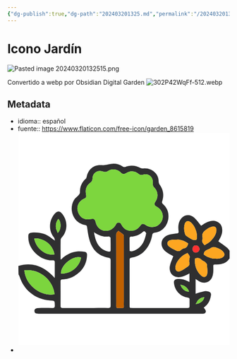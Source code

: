 ```yaml
---
{"dg-publish":true,"dg-path":"202403201325.md","permalink":"/202403201325/","title":"Icono Jardín","created":"2024-03-20T13:25:10.031-06:00","updated":"2024-03-20T14:53:43.229-06:00"}
---
```


# Icono Jardín

![Pasted image 20240320132515.png](/img/user/files/Pasted%20image%2020240320132515.png)

Convertido a webp por Obsidian Digital Garden
![302P42WqFf-512.webp](/img/user/files/302P42WqFf-512.webp)

## Metadata
- idioma:: español
- fuente:: https://www.flaticon.com/free-icon/garden_8615819 <svg version="1.1" id="Layer_1" xmlns="http://www.w3.org/2000/svg" xmlns:xlink="http://www.w3.org/1999/xlink" x="0px" y="0px" width="100%" viewBox="0 0 512 512" enable-background="new 0 0 512 512" xml:space="preserve"><path fill="#ffffff" opacity="1.000000" stroke="none" d="M1.000000,322.000000 C1.000000,215.041321 1.000000,108.082626 1.000000,1.061972 C171.559433,1.061972 342.118896,1.061972 513.000000,1.061972 C513.000000,96.022400 513.000000,191.045166 512.662231,286.472656 C510.252319,284.123779 508.629028,280.807709 506.020630,278.726074 C499.234711,273.310516 492.016296,268.436829 484.547272,263.041260 C484.787079,262.631683 485.695618,261.082581 486.601624,259.532074 C491.114624,251.808807 494.579987,243.746490 493.943390,234.544662 C493.518494,228.402817 491.590332,222.840637 486.628906,218.761246 C477.773712,211.480331 467.929596,212.735870 458.426422,216.484955 C452.551392,218.802719 447.362335,222.859344 442.867859,225.537842 C437.354584,218.966583 432.524780,211.763367 426.296417,206.097626 C414.534546,195.398239 398.531982,199.082901 391.335724,213.328918 C387.315460,221.287643 387.257050,229.876038 388.356720,238.255035 C389.064148,243.645355 386.994232,243.635223 382.910065,244.156799 C375.578949,245.093033 367.831238,245.757446 361.212646,248.690521 C345.000336,255.875183 341.594971,274.864227 357.284729,287.943329 C362.887726,292.614044 369.836121,295.670776 375.661163,299.159271 C372.894897,306.636597 369.215942,314.012085 367.500427,321.819000 C364.913788,333.589905 369.671631,347.692993 385.819946,349.527344 C393.533081,350.403534 400.207855,348.015564 406.804840,344.717194 C409.251068,343.494110 411.637817,342.151978 414.669067,340.534790 C414.669067,347.811462 414.669067,354.184540 414.669067,361.180725 C412.405182,360.110931 410.651581,359.275482 408.892303,358.452118 C401.674713,355.074188 394.131683,353.405548 386.128387,354.030640 C380.195587,354.494049 376.732941,357.572235 377.107574,362.521698 C378.510620,381.057678 391.788910,396.324310 410.841431,398.901062 C414.143860,399.347717 415.082153,400.696655 415.017303,403.676300 C414.919373,408.173279 415.015656,412.674164 414.999756,417.173309 C414.975739,423.971649 414.964874,423.997406 407.945831,423.998749 C364.286774,424.007080 320.627686,424.007355 276.968628,423.998352 C270.032684,423.996918 270.004028,423.969025 270.001984,417.087372 C269.991394,381.593567 269.994293,346.099731 269.998566,310.605927 C269.999420,303.390228 270.014435,303.405792 277.077393,302.043213 C288.168915,299.903473 297.761902,294.927307 305.672607,286.815643 C316.137146,276.085266 321.824738,262.827545 324.550812,248.445206 C325.485535,243.513855 327.922119,242.631393 331.642151,242.135559 C350.783447,239.584320 362.966553,222.832977 363.967102,205.251282 C364.668671,192.923935 360.774658,182.352859 351.476593,173.950668 C349.381744,172.057648 347.426575,170.238510 348.629761,166.696411 C353.495300,152.372223 351.803070,138.969955 342.848602,126.486168 C341.165558,124.139755 340.098755,120.760612 340.128448,117.872246 C340.321960,99.060394 322.078979,85.526192 303.902100,87.111450 C301.424042,87.327568 298.517670,87.126831 296.380951,86.018066 C284.333618,79.766548 272.143585,78.767883 259.365143,83.575020 C257.712769,84.196625 254.968781,83.579887 253.413239,82.527512 C242.696808,75.277451 230.931519,74.284241 218.958405,77.385323 C213.171143,78.884247 207.880692,79.721466 201.781082,79.265541 C183.626450,77.908577 170.518860,88.552887 166.257172,106.686546 C165.854294,108.400841 165.534775,110.591965 164.354797,111.594757 C153.978485,120.412941 149.571030,131.599060 149.831573,145.067886 C149.873688,147.245453 148.081604,149.780045 146.502274,151.597778 C143.579437,154.961868 139.690353,157.551849 137.071869,161.104172 C121.794876,181.829407 131.214783,217.985641 161.873032,223.644669 C165.417847,224.298981 166.728088,225.325974 167.206345,229.120239 C168.387833,238.493393 169.792923,247.911819 172.126114,257.052185 C178.408890,281.665192 192.782791,298.485962 218.987427,302.679779 C223.176025,303.350159 224.069153,305.009735 224.059158,308.787750 C223.962601,345.281158 223.946808,381.775055 224.073105,418.268280 C224.088013,422.576447 222.764297,424.165344 218.348633,424.078918 C206.521927,423.847443 194.687653,424.003540 182.856384,424.003418 C158.194016,424.003204 133.531631,423.987976 108.869301,424.017059 C105.661690,424.020844 102.932518,424.041199 102.961319,419.486542 C103.087784,399.490906 103.046150,379.493927 102.984558,359.497681 C102.974907,356.363098 104.142281,355.062775 107.372192,354.959381 C117.685104,354.629272 127.467430,352.030731 136.364105,346.779144 C155.675522,335.379974 166.345306,318.681274 167.014481,295.956146 C167.137650,291.773773 165.312805,289.056427 161.342133,288.481598 C156.108093,287.723907 150.749954,286.977325 145.508255,287.288452 C133.261276,288.015289 122.267281,292.646606 112.361046,299.772766 C109.375786,301.920258 106.747490,304.563965 103.558746,307.323914 C103.278870,305.914978 103.046219,305.287231 103.045227,304.659119 C103.021393,289.661957 102.894135,274.662506 103.162346,259.670166 C103.200935,257.513458 104.759056,255.024368 106.303223,253.309906 C121.453064,236.489380 120.494972,210.268143 104.419876,193.991135 C100.518402,190.040649 95.670296,190.152573 91.590462,193.917770 C75.558769,208.713089 71.934723,235.531891 86.863251,253.559280 C88.469330,255.498703 88.620659,258.642853 89.446808,261.228149 C85.992889,259.719238 83.721718,257.900482 81.514862,256.006805 C67.314835,243.821945 50.563187,240.575760 32.510185,242.181519 C28.667727,242.523300 25.384033,244.213120 25.067743,248.798203 C23.842175,266.564667 31.301325,281.221527 43.552967,292.831635 C54.571533,303.273254 68.304390,309.549622 84.185707,308.972076 C87.972610,308.834351 89.078934,310.537506 89.039200,314.068268 C88.915459,325.064911 89.009773,336.063934 88.987991,347.061951 C88.985222,348.459534 88.795143,349.856689 88.675026,351.481567 C64.728622,324.899170 36.686020,312.032440 1.000000,322.000000 z"/><path fill="#ffffff" opacity="1.000000" stroke="none" d="M513.000000,304.000000 C513.000000,373.632446 513.000000,443.264893 513.000000,512.948669 C342.451385,512.948669 171.902725,512.948669 1.000000,512.948669 C1.000000,456.646271 1.000000,400.291779 1.343840,343.566986 C2.509099,345.142273 3.469696,347.041962 4.129663,349.040894 C8.905989,363.507446 16.619326,375.903534 28.312611,385.962189 C42.771915,398.400146 59.520290,404.612854 78.282684,405.935120 C89.097672,406.697296 88.849785,406.582031 89.113472,417.650665 C89.236855,422.830048 87.390594,424.215240 82.465965,424.098145 C70.478821,423.813110 58.472485,423.805939 46.492489,424.222229 C44.258335,424.299866 41.043392,426.429382 40.216843,428.416901 C39.351013,430.499023 39.935001,434.542847 41.489426,435.924194 C43.376770,437.601440 46.942135,437.918152 49.782124,437.920044 C181.218704,438.007324 312.655334,437.995941 444.091949,437.995178 C445.091431,437.995178 446.093353,437.936615 447.089966,437.987488 C451.052887,438.189850 453.986877,435.955627 454.333313,432.545746 C454.573547,430.181366 452.269531,427.521454 450.970459,425.063232 C450.638397,424.434937 449.806152,424.070984 449.093140,423.496490 C449.752686,422.792908 450.132568,422.213226 450.661133,421.849670 C460.714203,414.934448 464.990753,404.784607 466.765686,393.217865 C467.377380,389.231628 465.943420,385.969116 462.169769,384.851013 C458.619843,383.799225 454.556671,382.963776 451.034760,383.650696 C443.819153,385.057922 436.814880,387.548889 429.566528,389.638916 C429.566528,378.090485 429.566528,366.198059 429.566528,353.948151 C432.754974,356.041199 435.272522,357.964813 438.024780,359.454987 C452.193481,367.126648 466.368195,361.806458 470.778412,346.315063 C472.679382,339.637695 472.564301,332.222504 472.381317,325.168030 C472.237396,319.618317 472.003510,319.103851 477.642242,319.003784 C478.807983,318.983093 479.974640,319.013123 481.140472,318.994415 C493.100677,318.802460 503.862946,316.023071 511.006805,305.289795 C511.409088,304.685425 512.323792,304.422058 513.000000,304.000000 z"/><path fill="#2F2F30" opacity="1.000000" stroke="none" d="M513.000000,303.532379 C512.323792,304.422058 511.409088,304.685425 511.006805,305.289795 C503.862946,316.023071 493.100677,318.802460 481.140472,318.994415 C479.974640,319.013123 478.807983,318.983093 477.642242,319.003784 C472.003510,319.103851 472.237396,319.618317 472.381317,325.168030 C472.564301,332.222504 472.679382,339.637695 470.778412,346.315063 C466.368195,361.806458 452.193481,367.126648 438.024780,359.454987 C435.272522,357.964813 432.754974,356.041199 429.566528,353.948151 C429.566528,366.198059 429.566528,378.090485 429.566528,389.638916 C436.814880,387.548889 443.819153,385.057922 451.034760,383.650696 C454.556671,382.963776 458.619843,383.799225 462.169769,384.851013 C465.943420,385.969116 467.377380,389.231628 466.765686,393.217865 C464.990753,404.784607 460.714203,414.934448 450.661133,421.849670 C450.132568,422.213226 449.752686,422.792908 449.093140,423.496490 C449.806152,424.070984 450.638397,424.434937 450.970459,425.063232 C452.269531,427.521454 454.573547,430.181366 454.333313,432.545746 C453.986877,435.955627 451.052887,438.189850 447.089966,437.987488 C446.093353,437.936615 445.091431,437.995178 444.091949,437.995178 C312.655334,437.995941 181.218704,438.007324 49.782124,437.920044 C46.942135,437.918152 43.376770,437.601440 41.489426,435.924194 C39.935001,434.542847 39.351013,430.499023 40.216843,428.416901 C41.043392,426.429382 44.258335,424.299866 46.492489,424.222229 C58.472485,423.805939 70.478821,423.813110 82.465965,424.098145 C87.390594,424.215240 89.236855,422.830048 89.113472,417.650665 C88.849785,406.582031 89.097672,406.697296 78.282684,405.935120 C59.520290,404.612854 42.771915,398.400146 28.312611,385.962189 C16.619326,375.903534 8.905989,363.507446 4.129663,349.040894 C3.469696,347.041962 2.509099,345.142273 1.343840,343.098328 C1.000000,336.312347 1.000000,329.624725 1.000000,322.468536 C36.686020,312.032440 64.728622,324.899170 88.675026,351.481567 C88.795143,349.856689 88.985222,348.459534 88.987991,347.061951 C89.009773,336.063934 88.915459,325.064911 89.039200,314.068268 C89.078934,310.537506 87.972610,308.834351 84.185707,308.972076 C68.304390,309.549622 54.571533,303.273254 43.552967,292.831635 C31.301325,281.221527 23.842175,266.564667 25.067743,248.798203 C25.384033,244.213120 28.667727,242.523300 32.510185,242.181519 C50.563187,240.575760 67.314835,243.821945 81.514862,256.006805 C83.721718,257.900482 85.992889,259.719238 89.446808,261.228149 C88.620659,258.642853 88.469330,255.498703 86.863251,253.559280 C71.934723,235.531891 75.558769,208.713089 91.590462,193.917770 C95.670296,190.152573 100.518402,190.040649 104.419876,193.991135 C120.494972,210.268143 121.453064,236.489380 106.303223,253.309906 C104.759056,255.024368 103.200935,257.513458 103.162346,259.670166 C102.894135,274.662506 103.021393,289.661957 103.045227,304.659119 C103.046219,305.287231 103.278870,305.914978 103.558746,307.323914 C106.747490,304.563965 109.375786,301.920258 112.361046,299.772766 C122.267281,292.646606 133.261276,288.015289 145.508255,287.288452 C150.749954,286.977325 156.108093,287.723907 161.342133,288.481598 C165.312805,289.056427 167.137650,291.773773 167.014481,295.956146 C166.345306,318.681274 155.675522,335.379974 136.364105,346.779144 C127.467430,352.030731 117.685104,354.629272 107.372192,354.959381 C104.142281,355.062775 102.974907,356.363098 102.984558,359.497681 C103.046150,379.493927 103.087784,399.490906 102.961319,419.486542 C102.932518,424.041199 105.661690,424.020844 108.869301,424.017059 C133.531631,423.987976 158.194016,424.003204 182.856384,424.003418 C194.687653,424.003540 206.521927,423.847443 218.348633,424.078918 C222.764297,424.165344 224.088013,422.576447 224.073105,418.268280 C223.946808,381.775055 223.962601,345.281158 224.059158,308.787750 C224.069153,305.009735 223.176025,303.350159 218.987427,302.679779 C192.782791,298.485962 178.408890,281.665192 172.126114,257.052185 C169.792923,247.911819 168.387833,238.493393 167.206345,229.120239 C166.728088,225.325974 165.417847,224.298981 161.873032,223.644669 C131.214783,217.985641 121.794876,181.829407 137.071869,161.104172 C139.690353,157.551849 143.579437,154.961868 146.502274,151.597778 C148.081604,149.780045 149.873688,147.245453 149.831573,145.067886 C149.571030,131.599060 153.978485,120.412941 164.354797,111.594757 C165.534775,110.591965 165.854294,108.400841 166.257172,106.686546 C170.518860,88.552887 183.626450,77.908577 201.781082,79.265541 C207.880692,79.721466 213.171143,78.884247 218.958405,77.385323 C230.931519,74.284241 242.696808,75.277451 253.413239,82.527512 C254.968781,83.579887 257.712769,84.196625 259.365143,83.575020 C272.143585,78.767883 284.333618,79.766548 296.380951,86.018066 C298.517670,87.126831 301.424042,87.327568 303.902100,87.111450 C322.078979,85.526192 340.321960,99.060394 340.128448,117.872246 C340.098755,120.760612 341.165558,124.139755 342.848602,126.486168 C351.803070,138.969955 353.495300,152.372223 348.629761,166.696411 C347.426575,170.238510 349.381744,172.057648 351.476593,173.950668 C360.774658,182.352859 364.668671,192.923935 363.967102,205.251282 C362.966553,222.832977 350.783447,239.584320 331.642151,242.135559 C327.922119,242.631393 325.485535,243.513855 324.550812,248.445206 C321.824738,262.827545 316.137146,276.085266 305.672607,286.815643 C297.761902,294.927307 288.168915,299.903473 277.077393,302.043213 C270.014435,303.405792 269.999420,303.390228 269.998566,310.605927 C269.994293,346.099731 269.991394,381.593567 270.001984,417.087372 C270.004028,423.969025 270.032684,423.996918 276.968628,423.998352 C320.627686,424.007355 364.286774,424.007080 407.945831,423.998749 C414.964874,423.997406 414.975739,423.971649 414.999756,417.173309 C415.015656,412.674164 414.919373,408.173279 415.017303,403.676300 C415.082153,400.696655 414.143860,399.347717 410.841431,398.901062 C391.788910,396.324310 378.510620,381.057678 377.107574,362.521698 C376.732941,357.572235 380.195587,354.494049 386.128387,354.030640 C394.131683,353.405548 401.674713,355.074188 408.892303,358.452118 C410.651581,359.275482 412.405182,360.110931 414.669067,361.180725 C414.669067,354.184540 414.669067,347.811462 414.669067,340.534790 C411.637817,342.151978 409.251068,343.494110 406.804840,344.717194 C400.207855,348.015564 393.533081,350.403534 385.819946,349.527344 C369.671631,347.692993 364.913788,333.589905 367.500427,321.819000 C369.215942,314.012085 372.894897,306.636597 375.661163,299.159271 C369.836121,295.670776 362.887726,292.614044 357.284729,287.943329 C341.594971,274.864227 345.000336,255.875183 361.212646,248.690521 C367.831238,245.757446 375.578949,245.093033 382.910065,244.156799 C386.994232,243.635223 389.064148,243.645355 388.356720,238.255035 C387.257050,229.876038 387.315460,221.287643 391.335724,213.328918 C398.531982,199.082901 414.534546,195.398239 426.296417,206.097626 C432.524780,211.763367 437.354584,218.966583 442.867859,225.537842 C447.362335,222.859344 452.551392,218.802719 458.426422,216.484955 C467.929596,212.735870 477.773712,211.480331 486.628906,218.761246 C491.590332,222.840637 493.518494,228.402817 493.943390,234.544662 C494.579987,243.746490 491.114624,251.808807 486.601624,259.532074 C485.695618,261.082581 484.787079,262.631683 484.547272,263.041260 C492.016296,268.436829 499.234711,273.310516 506.020630,278.726074 C508.629028,280.807709 510.252319,284.123779 512.662231,286.938690 C513.000000,292.354919 513.000000,297.709869 513.000000,303.532379 M280.924286,236.757050 C287.132904,234.694397 292.104919,231.061203 295.764832,225.554123 C299.452484,220.005371 302.589813,219.567413 308.161346,223.493835 C321.089111,232.604446 338.050537,229.596054 346.201721,216.746704 C354.411194,203.805511 349.791077,187.283310 335.808380,179.578690 C329.116150,175.891205 328.485138,173.338943 332.687347,166.954254 C339.776917,156.182571 338.830017,142.489304 329.747467,133.530029 C326.321564,130.150620 325.631195,126.691246 326.072601,122.337631 C327.544861,107.817276 315.859406,97.939392 302.084564,102.234398 C298.300903,103.414131 295.263184,102.965256 292.314606,100.629738 C282.435852,92.804993 272.071991,91.971603 261.328827,98.660973 C256.505493,101.664284 252.834671,101.195686 248.628799,96.993294 C240.389053,88.760376 227.465103,87.174095 217.784775,93.237144 C213.267242,96.066597 209.479095,96.128479 204.711014,94.433678 C192.254822,90.006165 180.220016,98.354836 180.195175,111.550850 C180.186172,116.327782 178.450531,119.066032 174.692184,121.744720 C165.870712,128.032043 162.650681,137.058105 164.264359,147.595505 C165.725510,157.136810 165.969116,157.099487 157.201370,161.613251 C147.087112,166.820206 141.841965,178.207077 144.387985,189.430237 C147.169922,201.693329 156.321884,209.823029 168.022415,210.039093 C171.808533,210.109024 175.610107,209.371277 179.403839,208.995193 C183.972153,208.542374 186.155624,210.353058 187.323730,215.091965 C188.519791,219.944275 190.392075,225.196671 193.573547,228.891983 C205.563431,242.818298 226.761734,240.110077 236.073425,223.976212 C237.803406,220.978745 239.256393,217.622879 243.682861,217.789795 C247.757797,217.943451 249.228119,220.901886 250.802353,223.899536 C256.694641,235.119522 266.975189,239.673752 280.924286,236.757050 M255.996536,406.498352 C255.996353,355.034424 256.008942,303.570496 255.944550,252.106659 C255.942215,250.245377 255.808533,247.690582 254.658707,246.653732 C251.130249,243.472000 247.076935,240.872360 243.210938,238.034149 C238.946503,240.362656 237.493500,243.748383 237.510361,248.656265 C237.676834,297.121735 237.610352,345.587982 237.611221,394.054016 C237.611374,402.548035 237.718552,411.043823 237.571609,419.535248 C237.513016,422.921204 238.621994,424.444794 242.161835,424.187866 C245.143921,423.971466 248.169128,423.959412 251.148453,424.195343 C254.741089,424.479858 256.359894,423.371521 256.061401,419.483856 C255.756332,415.510132 255.995575,411.494659 255.996536,406.498352 M71.467247,354.046265 C56.037247,338.255676 37.506618,330.965668 15.316539,333.087830 C18.925600,371.743805 58.338779,396.665283 88.335678,391.027893 C87.116829,376.947784 81.022873,365.107300 71.467247,354.046265 M270.447723,286.608398 C272.266266,286.787262 274.225311,287.498688 275.881317,287.061676 C290.504791,283.202728 300.000824,273.545380 305.445465,259.784973 C307.384521,254.884323 308.753235,249.698578 309.744049,244.520828 C310.017273,243.093109 308.295624,240.862915 306.905701,239.696091 C306.077240,239.000610 303.523315,239.050446 302.750336,239.800781 C294.715454,247.600677 284.897278,251.064178 274.027496,251.946518 C271.000702,252.192215 269.965302,253.480255 269.997864,256.323517 C270.110443,266.147644 270.133972,275.972839 270.447723,286.608398 M219.657288,251.284515 C206.341034,253.762207 195.125534,248.653564 183.978745,241.413712 C185.249191,248.453613 186.756912,255.216431 189.134018,261.658447 C194.204391,275.399261 203.871323,284.289124 218.345856,287.597046 C221.529373,288.324554 224.030273,288.141815 223.999802,283.842590 C223.931366,274.184845 224.100784,264.522583 223.818939,254.872513 C223.782059,253.609238 221.663330,252.406784 219.657288,251.284515 M139.030334,327.541138 C146.166977,320.492096 150.952530,312.219788 152.554092,302.231323 C133.596649,296.083099 102.954971,320.596802 104.122185,340.953552 C117.380531,341.364197 128.769348,336.929108 139.030334,327.541138 M48.092178,256.086304 C45.183792,256.086304 42.275402,256.086304 39.294704,256.086304 C43.154808,279.804016 67.161606,298.657837 88.179237,294.529755 C87.858604,292.813904 87.730537,291.024414 87.184090,289.373383 C81.022903,270.757935 67.929756,260.089264 48.092178,256.086304 M425.055817,225.493530 C422.947266,222.936203 421.120392,220.063431 418.676758,217.881378 C411.660583,211.616302 405.145813,213.522110 402.788666,222.717270 C400.625000,231.157516 401.802765,239.564590 404.922577,247.643677 C405.327637,248.692566 406.629547,249.498245 407.670715,250.180588 C412.244202,253.177841 416.659790,256.545746 421.568878,258.849854 C424.285583,260.124969 427.955444,260.083466 430.999023,259.538025 C431.986572,259.361053 432.840637,255.718964 432.915283,253.631760 C433.269470,243.728760 430.346985,234.632401 425.055817,225.493530 M387.699158,258.793365 C381.335754,259.207611 374.714661,258.657379 368.671997,260.271942 C360.494385,262.457001 358.739044,269.869568 365.131042,275.348389 C370.134766,279.637329 376.508453,282.408142 382.469299,285.472504 C386.517487,287.553558 390.526825,287.486481 394.352722,284.095886 C396.517395,282.177490 399.386047,280.548981 402.185303,279.952606 C408.652710,278.574738 410.184052,273.665741 411.871277,268.466858 C404.835693,263.113647 397.110992,260.024017 387.699158,258.793365 M464.149811,280.730804 C458.186066,284.222473 449.455780,284.625763 449.433441,294.692780 C454.859314,300.002838 466.760803,304.699493 476.225983,305.004578 C482.550018,305.208405 488.896820,305.507935 494.620850,302.020325 C499.042328,299.326263 500.578400,295.193237 498.239807,291.033752 C494.012634,283.515228 486.449677,280.832275 478.928528,277.935669 C473.509033,275.848480 469.016479,276.726196 464.149811,280.730804 M414.732117,304.177032 C416.983765,298.395813 412.783508,295.094788 410.067627,291.230225 C397.716431,295.660004 385.668915,307.832916 381.805145,319.817383 C381.104858,321.989471 380.645081,324.349121 380.654510,326.619781 C380.685303,334.025208 385.668793,338.078217 392.483185,335.184540 C398.745148,332.525421 404.425659,328.360352 410.075134,324.444336 C413.739014,321.904694 416.039520,318.594177 414.234863,313.404205 C413.378448,310.941254 414.338287,307.846771 414.732117,304.177032 M460.987274,266.515381 C462.771149,265.021667 464.712585,263.678741 466.311493,262.007996 C473.052734,254.963974 479.005829,247.337875 479.927582,237.205307 C480.626862,229.518814 476.209259,225.876846 468.843475,228.006882 C464.930054,229.138565 461.037201,230.898178 457.638885,233.138550 C450.480347,237.857834 443.732208,243.065353 446.259491,253.437698 C446.673431,255.136597 446.496185,257.199036 445.938019,258.875702 C443.951385,264.843445 447.762268,268.255402 451.252960,272.348206 C454.450836,270.472260 457.438232,268.719788 460.987274,266.515381 M456.823608,317.934296 C455.173737,316.076721 453.756470,313.912994 451.815704,312.438263 C449.334503,310.552826 445.952484,309.701080 443.808502,307.554932 C439.236969,302.978851 434.284515,302.281311 428.201477,304.759308 C426.425598,320.491333 431.211914,334.307373 442.660461,345.480499 C449.273773,351.934692 456.547394,349.811310 457.814606,340.773407 C458.819641,333.605408 457.356201,326.091278 456.823608,317.934296 M92.132362,233.096207 C93.401527,236.287766 94.670685,239.479324 96.008652,242.843903 C104.884270,235.790329 105.184456,215.201385 97.417091,208.922455 C91.908447,215.899536 90.563316,223.745880 92.132362,233.096207 M421.916565,281.542847 C422.590881,287.577454 425.446014,290.473969 430.497498,290.248199 C435.077423,290.043488 438.708344,286.567078 438.987335,282.119598 C439.266663,277.666321 435.578064,273.482758 430.962585,273.018036 C426.161682,272.534668 423.125916,275.127686 421.916565,281.542847 M434.579742,406.127014 C433.010559,408.797211 431.441376,411.467438 429.505188,414.762177 C440.742249,413.412079 449.145996,406.491608 450.606384,397.945801 C444.159485,398.151947 439.354187,401.334259 434.579742,406.127014 M401.810913,370.559601 C399.024994,369.648132 396.239075,368.736633 392.791534,367.608673 C395.914917,378.114410 405.282410,385.305603 413.650909,384.445587 C411.765778,378.358093 407.716309,374.150513 401.810913,370.559601 z"/><path fill="#7DD63E" opacity="1.000000" stroke="none" d="M280.525787,236.846542 C266.975189,239.673752 256.694641,235.119522 250.802353,223.899536 C249.228119,220.901886 247.757797,217.943451 243.682861,217.789795 C239.256393,217.622879 237.803406,220.978745 236.073425,223.976212 C226.761734,240.110077 205.563431,242.818298 193.573547,228.891983 C190.392075,225.196671 188.519791,219.944275 187.323730,215.091965 C186.155624,210.353058 183.972153,208.542374 179.403839,208.995193 C175.610107,209.371277 171.808533,210.109024 168.022415,210.039093 C156.321884,209.823029 147.169922,201.693329 144.387985,189.430237 C141.841965,178.207077 147.087112,166.820206 157.201370,161.613251 C165.969116,157.099487 165.725510,157.136810 164.264359,147.595505 C162.650681,137.058105 165.870712,128.032043 174.692184,121.744720 C178.450531,119.066032 180.186172,116.327782 180.195175,111.550850 C180.220016,98.354836 192.254822,90.006165 204.711014,94.433678 C209.479095,96.128479 213.267242,96.066597 217.784775,93.237144 C227.465103,87.174095 240.389053,88.760376 248.628799,96.993294 C252.834671,101.195686 256.505493,101.664284 261.328827,98.660973 C272.071991,91.971603 282.435852,92.804993 292.314606,100.629738 C295.263184,102.965256 298.300903,103.414131 302.084564,102.234398 C315.859406,97.939392 327.544861,107.817276 326.072601,122.337631 C325.631195,126.691246 326.321564,130.150620 329.747467,133.530029 C338.830017,142.489304 339.776917,156.182571 332.687347,166.954254 C328.485138,173.338943 329.116150,175.891205 335.808380,179.578690 C349.791077,187.283310 354.411194,203.805511 346.201721,216.746704 C338.050537,229.596054 321.089111,232.604446 308.161346,223.493835 C302.589813,219.567413 299.452484,220.005371 295.764832,225.554123 C292.104919,231.061203 287.132904,234.694397 280.525787,236.846542 z"/><path fill="#C06000" opacity="1.000000" stroke="none" d="M255.996536,406.997925 C255.995575,411.494659 255.756332,415.510132 256.061401,419.483856 C256.359894,423.371521 254.741089,424.479858 251.148453,424.195343 C248.169128,423.959412 245.143921,423.971466 242.161835,424.187866 C238.621994,424.444794 237.513016,422.921204 237.571609,419.535248 C237.718552,411.043823 237.611374,402.548035 237.611221,394.054016 C237.610352,345.587982 237.676834,297.121735 237.510361,248.656265 C237.493500,243.748383 238.946503,240.362656 243.210938,238.034149 C247.076935,240.872360 251.130249,243.472000 254.658707,246.653732 C255.808533,247.690582 255.942215,250.245377 255.944550,252.106659 C256.008942,303.570496 255.996353,355.034424 255.996536,406.997925 z"/><path fill="#7CD53E" opacity="1.000000" stroke="none" d="M71.710464,354.303406 C81.022873,365.107300 87.116829,376.947784 88.335678,391.027893 C58.338779,396.665283 18.925600,371.743805 15.316539,333.087830 C37.506618,330.965668 56.037247,338.255676 71.710464,354.303406 z"/><path fill="#ffffff" opacity="1.000000" stroke="none" d="M270.319580,286.203003 C270.133972,275.972839 270.110443,266.147644 269.997864,256.323517 C269.965302,253.480255 271.000702,252.192215 274.027496,251.946518 C284.897278,251.064178 294.715454,247.600677 302.750336,239.800781 C303.523315,239.050446 306.077240,239.000610 306.905701,239.696091 C308.295624,240.862915 310.017273,243.093109 309.744049,244.520828 C308.753235,249.698578 307.384521,254.884323 305.445465,259.784973 C300.000824,273.545380 290.504791,283.202728 275.881317,287.061676 C274.225311,287.498688 272.266266,286.787262 270.319580,286.203003 z"/><path fill="#ffffff" opacity="1.000000" stroke="none" d="M220.083069,251.230347 C221.663330,252.406784 223.782059,253.609238 223.818939,254.872513 C224.100784,264.522583 223.931366,274.184845 223.999802,283.842590 C224.030273,288.141815 221.529373,288.324554 218.345856,287.597046 C203.871323,284.289124 194.204391,275.399261 189.134018,261.658447 C186.756912,255.216431 185.249191,248.453613 183.978745,241.413712 C195.125534,248.653564 206.341034,253.762207 220.083069,251.230347 z"/><path fill="#7CD43E" opacity="1.000000" stroke="none" d="M138.777695,327.789154 C128.769348,336.929108 117.380531,341.364197 104.122185,340.953552 C102.954971,320.596802 133.596649,296.083099 152.554092,302.231323 C150.952530,312.219788 146.166977,320.492096 138.777695,327.789154 z"/><path fill="#7CD43E" opacity="1.000000" stroke="none" d="M48.526398,256.151062 C67.929756,260.089264 81.022903,270.757935 87.184090,289.373383 C87.730537,291.024414 87.858604,292.813904 88.179237,294.529755 C67.161606,298.657837 43.154808,279.804016 39.294704,256.086304 C42.275402,256.086304 45.183792,256.086304 48.526398,256.151062 z"/><path fill="#FDA621" opacity="1.000000" stroke="none" d="M425.261230,225.798615 C430.346985,234.632401 433.269470,243.728760 432.915283,253.631760 C432.840637,255.718964 431.986572,259.361053 430.999023,259.538025 C427.955444,260.083466 424.285583,260.124969 421.568878,258.849854 C416.659790,256.545746 412.244202,253.177841 407.670715,250.180588 C406.629547,249.498245 405.327637,248.692566 404.922577,247.643677 C401.802765,239.564590 400.625000,231.157516 402.788666,222.717270 C405.145813,213.522110 411.660583,211.616302 418.676758,217.881378 C421.120392,220.063431 422.947266,222.936203 425.261230,225.798615 z"/><path fill="#FDA621" opacity="1.000000" stroke="none" d="M388.132965,258.855225 C397.110992,260.024017 404.835693,263.113647 411.871277,268.466858 C410.184052,273.665741 408.652710,278.574738 402.185303,279.952606 C399.386047,280.548981 396.517395,282.177490 394.352722,284.095886 C390.526825,287.486481 386.517487,287.553558 382.469299,285.472504 C376.508453,282.408142 370.134766,279.637329 365.131042,275.348389 C358.739044,269.869568 360.494385,262.457001 368.671997,260.271942 C374.714661,258.657379 381.335754,259.207611 388.132965,258.855225 z"/><path fill="#FDA621" opacity="1.000000" stroke="none" d="M464.459808,280.528320 C469.016479,276.726196 473.509033,275.848480 478.928528,277.935669 C486.449677,280.832275 494.012634,283.515228 498.239807,291.033752 C500.578400,295.193237 499.042328,299.326263 494.620850,302.020325 C488.896820,305.507935 482.550018,305.208405 476.225983,305.004578 C466.760803,304.699493 454.859314,300.002838 449.433441,294.692780 C449.455780,284.625763 458.186066,284.222473 464.459808,280.528320 z"/><path fill="#FDA621" opacity="1.000000" stroke="none" d="M414.603699,304.607727 C414.338287,307.846771 413.378448,310.941254 414.234863,313.404205 C416.039520,318.594177 413.739014,321.904694 410.075134,324.444336 C404.425659,328.360352 398.745148,332.525421 392.483185,335.184540 C385.668793,338.078217 380.685303,334.025208 380.654510,326.619781 C380.645081,324.349121 381.104858,321.989471 381.805145,319.817383 C385.668915,307.832916 397.716431,295.660004 410.067627,291.230225 C412.783508,295.094788 416.983765,298.395813 414.603699,304.607727 z"/><path fill="#FCA521" opacity="1.000000" stroke="none" d="M460.706482,266.741333 C457.438232,268.719788 454.450836,270.472260 451.252960,272.348206 C447.762268,268.255402 443.951385,264.843445 445.938019,258.875702 C446.496185,257.199036 446.673431,255.136597 446.259491,253.437698 C443.732208,243.065353 450.480347,237.857834 457.638885,233.138550 C461.037201,230.898178 464.930054,229.138565 468.843475,228.006882 C476.209259,225.876846 480.626862,229.518814 479.927582,237.205307 C479.005829,247.337875 473.052734,254.963974 466.311493,262.007996 C464.712585,263.678741 462.771149,265.021667 460.706482,266.741333 z"/><path fill="#FDA621" opacity="1.000000" stroke="none" d="M456.906189,318.332581 C457.356201,326.091278 458.819641,333.605408 457.814606,340.773407 C456.547394,349.811310 449.273773,351.934692 442.660461,345.480499 C431.211914,334.307373 426.425598,320.491333 428.201477,304.759308 C434.284515,302.281311 439.236969,302.978851 443.808502,307.554932 C445.952484,309.701080 449.334503,310.552826 451.815704,312.438263 C453.756470,313.912994 455.173737,316.076721 456.906189,318.332581 z"/><path fill="#7BD23E" opacity="1.000000" stroke="none" d="M92.075508,232.686981 C90.563316,223.745880 91.908447,215.899536 97.417091,208.922455 C105.184456,215.201385 104.884270,235.790329 96.008652,242.843903 C94.670685,239.479324 93.401527,236.287766 92.075508,232.686981 z"/><path fill="#FC3131" opacity="1.000000" stroke="none" d="M421.930206,281.132141 C423.125916,275.127686 426.161682,272.534668 430.962585,273.018036 C435.578064,273.482758 439.266663,277.666321 438.987335,282.119598 C438.708344,286.567078 435.077423,290.043488 430.497498,290.248199 C425.446014,290.473969 422.590881,287.577454 421.930206,281.132141 z"/><path fill="#7BD23E" opacity="1.000000" stroke="none" d="M434.811707,405.851624 C439.354187,401.334259 444.159485,398.151947 450.606384,397.945801 C449.145996,406.491608 440.742249,413.412079 429.505188,414.762177 C431.441376,411.467438 433.010559,408.797211 434.811707,405.851624 z"/><path fill="#7BD23E" opacity="1.000000" stroke="none" d="M402.130737,370.747681 C407.716309,374.150513 411.765778,378.358093 413.650909,384.445587 C405.282410,385.305603 395.914917,378.114410 392.791534,367.608673 C396.239075,368.736633 399.024994,369.648132 402.130737,370.747681 z"/></svg>
- 